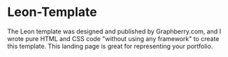 # Leon-Template
The Leon template was designed and published by Graphberry.com, and I wrote pure HTML and CSS code "without using any framework" to create this template. This landing page is great for representing your portfolio.
